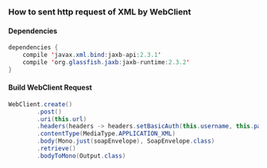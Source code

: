 ### How to sent http request of XML by WebClient

#### Dependencies

```java
dependencies {
    compile 'javax.xml.bind:jaxb-api:2.3.1'
    compile 'org.glassfish.jaxb:jaxb-runtime:2.3.2'
}
```

#### Build WebClient Request

```java
WebClient.create()
        .post()
        .uri(this.url)
        .headers(headers -> headers.setBasicAuth(this.username, this.password))
        .contentType(MediaType.APPLICATION_XML)
        .body(Mono.just(soapEnvelope), SoapEnvelope.class)
        .retrieve()
        .bodyToMono(Output.class)
```
